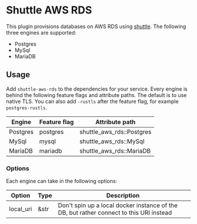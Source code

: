# Shuttle AWS RDS

This plugin provisions databases on AWS RDS using [shuttle](https://www.shuttle.dev). The following three engines are supported:

- Postgres
- MySql
- MariaDB

## Usage

Add `shuttle-aws-rds` to the dependencies for your service.
Every engine is behind the following feature flags and attribute paths.
The default is to use native TLS.
You can also add `-rustls` after the feature flag, for example `postgres-rustls`.

| Engine   | Feature flag | Attribute path            |
|----------|--------------|---------------------------|
| Postgres | postgres     | shuttle_aws_rds::Postgres |
| MySql    | mysql        | shuttle_aws_rds::MySql    |
| MariaDB  | mariadb      | shuttle_aws_rds::MariaDB  |

### Options

Each engine can take in the following options:

| Option    | Type | Description                                                                             |
|-----------|------|-----------------------------------------------------------------------------------------|
| local_uri | &str | Don't spin up a local docker instance of the DB, but rather connect to this URI instead |

